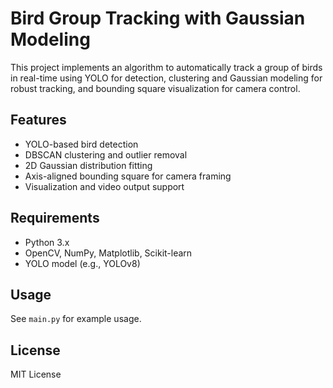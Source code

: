 # Bird Group Tracking with Gaussian Modeling

This project implements an algorithm to automatically track a group of birds in real-time using YOLO for detection, clustering and Gaussian modeling for robust tracking, and bounding square visualization for camera control.

## Features
- YOLO-based bird detection
- DBSCAN clustering and outlier removal
- 2D Gaussian distribution fitting
- Axis-aligned bounding square for camera framing
- Visualization and video output support

## Requirements
- Python 3.x
- OpenCV, NumPy, Matplotlib, Scikit-learn
- YOLO model (e.g., YOLOv8)

## Usage
See `main.py` for example usage.

## License
MIT License
